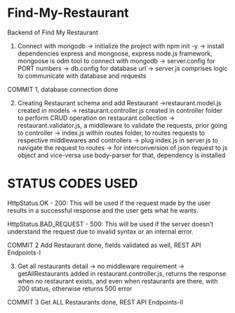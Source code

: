 # Find-My-Restaurant
Backend of Find My Restaurant
1. Connect with mongodb
-> initialize the project with npm init -y
-> install dependencies express and mongoose, express node.js framework, mongoose is odm tool to connect with mongodb
-> server.config for PORT numbers
-> db.config for database url
-> server.js comprises logic to communicate with database and requests

COMMIT 1, database connection done

2. Creating Restaurant schema and add Restaurant 
->restaurant.model.js created in models
-> restaurant.controller.js created in controller folder to perform CRUD operation on restaurant collection
-> restaurant.validator.js, a middleware to validate the requests, prior going to controller
-> index.js within routes folder, to routes requests to respective middlewares and controllers
-> plug index.js in server.js to navigate the request to routes
-> for interconversion of json request to js object and vice-versa use body-parser for that, dependency is installed

STATUS CODES USED
=================
HttpStatus.OK - 200: This will be used if the request made by the user results in a successful response and the user gets what he wants.

HttpStatus.BAD_REQUEST - 500: This will be used if the server doesn’t understand the request due to invalid syntax or an internal error.

COMMIT 2 Add Restaurant done, fields validated as well, REST API Endpoints-I

3. Get all restaurants detail
-> no middleware requirement
-> getAllRestaurants added in restaurant.controller.js, returns the response when no restaurant exists, and even when restaurants are there, with 200 status, otherwise returns 500 error

COMMIT 3 Get ALL Restaurants done, REST API Endpoints-II